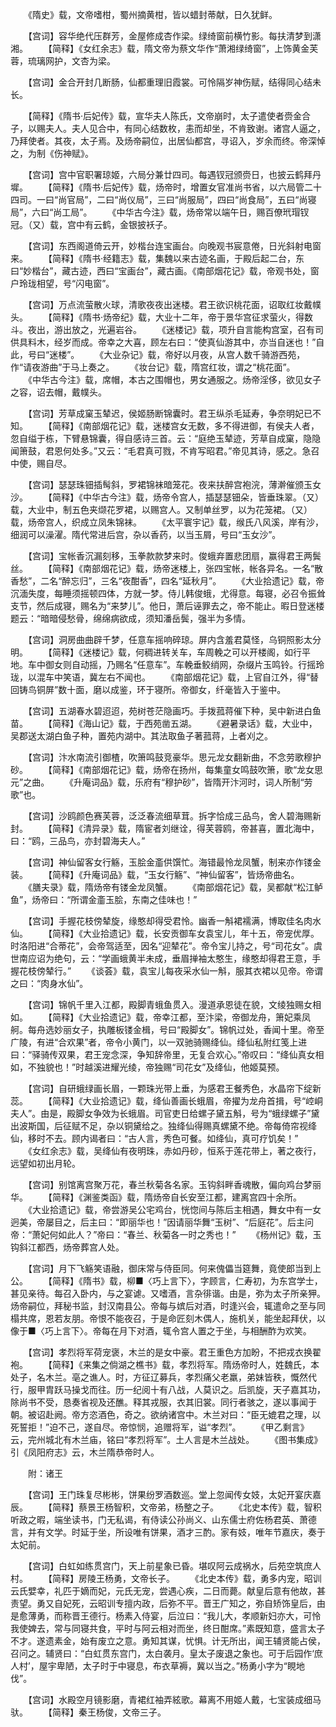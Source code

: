 <!-- { "loadSidebar": true } -->
　　《隋史》载，文帝嗜柑，蜀州摘黄柑，皆以蜡封蒂献，日久犹鲜。

　　【宫词】容华绝代压群芳，金屋修成杏作梁。绿绮窗前横竹影。每扶清梦到潇湘。
　　【简释】《女红余志》载，隋文帝为蔡文华作“萧湘绿绮窗”，上饰黄金芙蓉，琉璃网护，文杏为梁。

　　【宫词】金合开封几断肠，仙都重理旧霞裳。可怜隔岁神伤赋，结得同心结未长。

　　【简释】《隋书·后妃传》载，宣华夫人陈氏，文帝崩时，太子遣使者赍金合子，以赐夫人。夫人见合中，有同心结数枚，恚而却坐，不肯致谢。诸宫人逼之，乃拜使者。其夜，太子焉。及炀帝嗣位，出居仙都宫，寻诏入，岁余而终。帝深悼之，为制《伤神赋》。

　　【宫词】宫中官职署琼姬，六局分兼廿四司。每遇钗冠颁赍日，也披云鹤拜丹墀。
　　【简释】《隋书·后妃传》载，炀帝时，增置女官准尚书省，以六局管二十四司。一曰“尚官局”，二曰“尚仪局”，三曰“尚服局”，四曰“尚食局”，五曰“尚寝局”，六曰“尚工局”。
　　《中华古今注》载，炀帝常以端午日，赐百僚玳瑁钗冠。（又）载，宫中有云鹤，金银披袄子。

　　【宫词】东西阁道倚云开，妙楷台连宝画台。向晚观书宸意倦，日光斜射电窗来。
　　【简释】《隋书·经籍志》载，集魏以来古迹名画，于殿后起二台，东曰“妙楷台”，藏古迹，西曰“宝画台”，藏古画。《南部烟花记》载，帝观书处，窗户玲珑相望，号“闪电窗”。

　　【宫词】万点流萤散火球，清歌夜夜出迷楼。君王欲识桃花面，诏取红妆戴幞头。
　　【简释】《隋书·炀帝纪》载，大业十二年，帝于景华宫征求萤火，得数斗。夜出，游出放之，光遍岩谷。
　　《迷楼记》载，项升自言能构宫室，召有司供具料木，经岁而成。帝幸之大喜，顾左右曰：“使真仙游其中，亦当自迷也！”自此，号曰“迷楼”。
　　《大业杂记》载，帝好以月夜，从宫人数千骑游西苑，作“请夜游曲”于马上奏之。
　　《妆台记》载，隋宫红妆，谓之“桃花面”。
　　《中华古今注》载，席帽，本古之围帽也，男女通服之。炀帝淫侈，欲见女子之容，诏去帽，戴幞头。

　　【宫词】芳草成窠玉辇迟，侯姬肠断锦囊时。君王纵杀毛延寿，争奈明妃已不知。
　　【简释】《南部烟花记》载，迷楼宫女无数，多不得进御，有侯夫人者，忽自缢于栋，下臂悬锦囊，得自感诗三首。云：“庭绝玉辇迹，芳草自成窠，隐隐闻箫鼓，君恩何处多。”又云：“毛君真可戮，不肯写昭君。”帝见其诗，感之。急召中使，赐自尽。

　　【宫词】瑟瑟珠钿插髩斜，罗裙锦袜暗笼花。夜来扶醉宫袍浣，薄澣催颁玉女沙。
　　【简释】《中华古今注》载，炀帝令宫人，插瑟瑟钿朵，皆垂珠翠。（又）载，大业中，制五色夹缬花罗裙，以赐宫人。又制单丝罗，以为花笼裙。（又）载，炀帝宫人，织成立凤朱锦袜。
　　《太平寰宇记》载，缑氏八风溪，岸有沙，细润可以澡濯。隋代常进后宫，杂以香药，以当玉屑，号曰“玉女沙”。

　　【宫词】宝帐香沉漏刻移，玉拳款款梦来时。俊蛾弃置悲团扇，赢得君王两鬓丝。
　　【简释】《南部烟花记》载，炀帝迷楼上，张四宝帐，帐各异名。一名“散香愁”，二名“醉忘归”，三名“夜酣香”，四名“延秋月”。
　　《大业拾遗记》载，帝沉湎失度，每睡须摇顿四体，方就一梦。侍儿韩俊蛾，尤得意。每寝，必召令振耸支节，然后成寝，赐名为“来梦儿”。他日，萧后诬罪去之，帝不能止。暇日登迷楼题云：“暗暗侵愁骨，绵绵病欲成，须知潘岳鬓，强半为多情。

　　【宫词】洞房曲曲辟千梦，任意车摇响碎琼。屏内含羞君莫怪，乌铜照影太分明。
　　【简释】《迷楼记》载，何稠进转关车，车周輓之可以开楼阁，如行平地。车中御女则自动摇，乃赐名“任意车”。车輓垂鲛绡网，杂缀片玉鸣铃。行摇玲珑，以混车中笑语，冀左右不闻也。
　　《南部烟花记》载，上官自江外，得“替回铸鸟铜屏”数十面，磨以成鉴，环于寝所。帝御女，纤毫皆入于鉴中。

　　【宫词】五湖春水碧迢迢，苑树苍茫隐画巧。手拨菰蒋催下种，吴中新进白鱼苗。
　　【简释】《海山记》载，于西苑凿五湖。
　　《避暑录话》载，大业中，吴郡送太湖白鱼子种，置苑内湖中。其法取鱼子著菰蒋，上者刈之。

　　【宫词】汴水南流引御楂，吹箫鸣鼓竞豪华。思元龙女翻新曲，不念劳歌穆护砂。
　　【简释】《南部烟花记》载，炀帝在扬州，每集童女鸣鼓吹箫，歌“龙女思元”之曲。
　　《升庵词品》载，乐府有“穆护砂”，皆隋开汴河时，词人所制“劳歌”也。

　　【宫词】沙鸥颜色赛芙蓉，泛泛春流细草茸。拆字恰成三品鸟，舍人碧海赐新封。
　　【简释】《清异录》载，隋宦者刘继诠，得芙蓉鸥，帝甚喜，置北海中，曰：“鸥，三品鸟，亦封碧海夫人。”

　　【宫词】神仙留客女行觞，玉脍金齑供馔忙。海错最怜龙凤蟹，制来亦作镂金装。
　　【简释】《升庵词品》载，“玉女行觞”、“神仙留客”，皆炀帝曲名。
　　《膳夫录》载，隋炀帝有镂金龙凤蟹。
　　《南部烟花记》载，吴都献“松江鲈鱼”，炀帝曰：“所谓金齑玉脍，东南之佳味也！”

　　【宫词】手握花枝傍辇旋，缘憨却得受君怜。幽香一斛裙襦满，博取佳名肉水仙。
　　【简释】《大业拾遗记》载，长安贡御车女袁宝儿，年十五，帝宠优厚。时洛阳进“合蒂花”，会帝驾适至，因名“迎辇花”。帝令宝儿持之，号“司花女”。虞世南应诏为绝句，云：“学画蛾黄半未成，垂眉掸袖太憨生，缘憨却得君王意，手握花枝傍辇行。”
　　《谈荟》载，袁宝儿每夜采水仙一斛，服其衣裙以见帝。帝谓之曰：“肉身水仙”。

　　【宫词】锦帆千里入江都，殿脚青蛾鱼贯入。漫道承恩徒在貌，文绫独赐女相如。
　　【简释】《大业拾遗记》载，帝幸江都，至汴梁，帝御龙舟，箫妃乘凤舸。每舟选妙丽女子，执雕板镂金楫，号曰“殿脚女”。锦帆过处，香闻十里。帝至广陵，有进“合欢果”者，帝令小黄门，以一双驰骑赐绛仙。绛仙私附红笺上进曰：“驿骑传双果，君王宠念深，争知辞帝里，无复合欢心。”帝叹曰：“绛仙真女相如，不独貌也！”时越溪进耀光绫，帝独赐“司花女”及绛仙，他姬莫预。

　　【宫词】自研蛾绿画长眉，一颗珠光带上垂，为感君王餐秀色，水晶帘下绽新蕊。
　　【简释】《大业拾遗记》载，绛仙善画长蛾眉，帝擢为龙舟首揖，号“崆峒夫人”。由是，殿脚女争效为长蛾眉。司官吏日给螺子黛五斛，号为“蛾绿螺子”黛出波斯国，后征赋不足，杂以铜黛给之。独绛仙得赐真螺黛不绝。帝每倚帘视绛仙，移时不去。顾内谒者曰：“古人言，秀色可餐。如绛仙，真可疗饥矣！”
　　《女红余志》载，吴绛仙有夜明珠，赤如丹砂，恒系于莲花带上，著之夜行，远望如初出月轮。

　　【宫词】别馆离宫聚万花，春兰秋菊各名家。玉钩斜畔香魂散，偏向鸡台梦丽华。
　　【简释】《渊鉴类函》载，隋炀帝自长安至江都，建离宫四十余所。
　　《大业拾遗记》载，帝尝游吴公宅鸡台，恍惚间与陈后主相遇，舞女中有一女迥美，帝屡目之，后主曰：“即丽华也！”因请丽华舞“玉树”、“后庭花”。后主问帝：“萧妃何如此人？”帝曰：“春兰、秋菊各一时之秀也！”
　　《杨州记》载，玉钩斜江都西，炀帝葬宫人处。

　　【宫词】月下飞觞笑语融，御床常与侍臣同。何来傀儡当筵舞，竟使郎当到上公。
　　【简释】《隋书》载，柳■〈巧上言下〉，字顾言，仁寿初，为东宫学士，甚见亲待。每召入卧内，与之宴谑。又嗜酒，言杂徘谐。由是，弥为太子所亲狎。炀帝嗣位，拜秘书监，封汉南县公。帝每与嫔后对酒，时逢兴会，辄遣命之至与同榻共席，恩若友朋。帝恨不能夜召，于是命匠刻木偶人，施机关，能坐起拜伏，以像于■〈巧上言下〉。帝每在月下对酒，辄令宫人置之于坐，与相酬酢为欢笑。

　　【宫词】孝烈将军荷宠褒，木兰的是女中豪。君王重色方加盼，不把戎衣换翟袍。
　　【简释】《来集之倘湖之樵书》载，孝烈将军。隋炀帝时人，姓魏氏，本处子，名木兰。亳之谯人。时，方征辽募兵，孝烈痛父老羸，弟妹皆秩，慨然代行，服甲胄跃马操戈而往。历一纪阅十有八战，人莫识之。后凯旋，天子嘉其功，除尚书不受，恳奏省视及还醮。释其戎服，衣其旧裳。同行者骇之，遂以事闻于朝。被诏赴阙。帝方恣酒色，奇之。欲纳诸宫中。木兰对曰：“臣无媲君之理，以死誓拒！”迫不己，遂自尽。帝惊悯，追赠将军，谥“孝烈”。
　　《甲乙剩言》云，完州城北有木兰庙，铭曰“孝烈将军”。土人言是木兰战处。
　　《图书集成》引《凤阳府志》云，木兰隋恭帝时人。

　　附：诸王

　　【宫词】王门珠复尽彬彬，饼果纷罗酒数巡。堂上忽闻传女妓，太妃开宴庆嘉辰。
　　【简释】蔡景王杨智积，文帝弟，杨整之子。
　　《北史本传》载，智积听政之暇，端坐读书，门无私谒，有侍读公孙尚义、山东儒士府佐杨君英、萧德言，并有文学。时延于坐，所设唯有饼果，酒才三酌。家有妓，唯年节嘉庆，奏于太妃前。

　　【宫词】白虹如练贯宫门，天上前星象已昏。堪叹阿云成祸水，后苑空筑庶人村。
　　【简释】房陵王杨勇，文帝长子。
　　《北史本传》载，勇多内宠，昭训云氏嬖幸，礼匹于嫡而妃，元氏无宠，尝遇心疾，二日而薨。献皇后意有他故，甚责望。勇又自妃死，云昭训专擅内政，后弥不平。晋王广知之，弥自矫饰皇后，由是愈薄勇，而称晋王德行。杨素入侍宴，后泣曰：“我儿大，孝顺新妇亦大，可怜我使婢去，常与同寝共食，平时与阿云相对而坐，终日酣席。”素既知意，盛言太子不才。遂遗素金，始有废立之意。勇知其谋，忧惧。计无所出，闻王辅贤能占侯，召问之。辅贤曰：“白虹贯东宫门，太白袭月。皇太子废退之象也。可于后园作‘庶人村’，屋宇卑陋，太子时于中寝息，布衣草褥，冀以当之。”杨勇小字为“睍地伐”。

　　【宫词】水殿空月镜影磨，青裙红袖弄絃歌。幕离不用姬人戴，七宝装成细马驮。
　　【简释】秦王杨俊，文帝三子。
